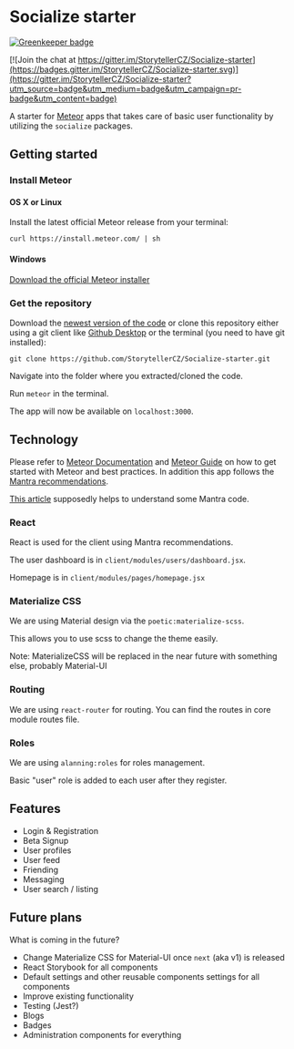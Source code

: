 # Socialize starter

[![Greenkeeper badge](https://badges.greenkeeper.io/StorytellerCZ/Socialize-starter.svg)](https://greenkeeper.io/)

[![Join the chat at https://gitter.im/StorytellerCZ/Socialize-starter](https://badges.gitter.im/StorytellerCZ/Socialize-starter.svg)](https://gitter.im/StorytellerCZ/Socialize-starter?utm_source=badge&utm_medium=badge&utm_campaign=pr-badge&utm_content=badge)

A starter for [Meteor](https://www.meteor.com/) apps that takes care of basic
user functionality by utilizing the `socialize` packages.

## Getting started

### Install Meteor

#### OS X or Linux

Install the latest official Meteor release from your terminal:

`curl https://install.meteor.com/ | sh`

#### Windows

[Download the official Meteor installer](https://install.meteor.com/windows)

### Get the repository

Download the [newest version of the code](https://github.com/StorytellerCZ/Socialize-starter/releases)
or clone this repository either using a git client like [Github Desktop](https://desktop.github.com/)
or the terminal (you need to have git installed):

`git clone https://github.com/StorytellerCZ/Socialize-starter.git`

Navigate into the folder where you extracted/cloned the code.

Run `meteor` in the terminal.

The app will now be available on `localhost:3000`.

## Technology

Please refer to [Meteor Documentation](http://docs.meteor.com/#/full/) and [Meteor Guide](http://guide.meteor.com/)
on how to get started with Meteor and best practices. In addition this app follows the [Mantra recommendations](https://github.com/kadirahq/mantra).

[This article](http://tech.myemma.com/iifes-javascript-control-variable-scope/) supposedly helps to understand some Mantra code.

### React

React is used for the client using Mantra recommendations.

The user dashboard is in `client/modules/users/dashboard.jsx`.

Homepage is in `client/modules/pages/homepage.jsx`

### Materialize CSS

We are using Material design via the `poetic:materialize-scss`.

This allows you to use scss to change the theme easily.

Note: MaterializeCSS will be replaced in the near future with something else, probably Material-UI

### Routing

We are using `react-router` for routing.
You can find the routes in core module routes file.

### Roles

We are using `alanning:roles` for roles management.

Basic "user" role is added to each user after they register.

## Features

*   Login & Registration
*   Beta Signup
*   User profiles
*   User feed
*   Friending
*   Messaging
*   User search / listing

## Future plans

What is coming in the future?

*   Change Materialize CSS for Material-UI once `next` (aka v1) is released
*   React Storybook for all components
*   Default settings and other reusable components settings for all components
*   Improve existing functionality
*   Testing (Jest?)
*   Blogs
*   Badges
*   Administration components for everything
